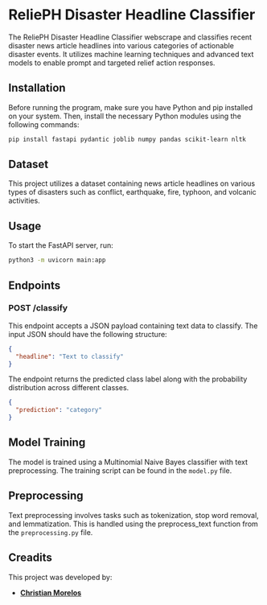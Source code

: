 # ReliePH Disaster Headline Classifier

The ReliePH Disaster Headline Classifier webscrape and classifies recent disaster news article headlines into various categories of actionable disaster events. It utilizes machine learning techniques and advanced text models to enable prompt and targeted relief action responses.


## Installation

Before running the program, make sure you have Python and pip installed on your system. Then, install the necessary Python modules using the following commands:

```bash
pip install fastapi pydantic joblib numpy pandas scikit-learn nltk
```
## Dataset

This project utilizes a dataset containing news article headlines on various types of disasters such as conflict, earthquake, fire, typhoon, and volcanic activities.

## Usage

To start the FastAPI server, run:

```bash
python3 -m uvicorn main:app
```


## Endpoints

### POST /classify

This endpoint accepts a JSON payload containing text data to classify. The input JSON should have the following structure:

```json
{
  "headline": "Text to classify"
}
```

The endpoint returns the predicted class label along with the probability distribution across different classes.

```json
{
  "prediction": "category"
}
```

## Model Training

The model is trained using a Multinomial Naive Bayes classifier with text preprocessing. The training script can be found in the `model.py` file.


## Preprocessing

Text preprocessing involves tasks such as tokenization, stop word removal, and lemmatization. This is handled using the preprocess_text function from the `preprocessing.py` file.

## Creadits

This project was developed by:

- **[Christian Morelos](https://github.com/ChanMor)**